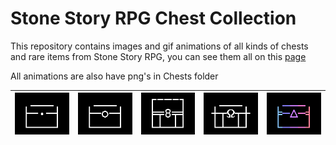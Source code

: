 # Stone Story RPG Chest Collection

This repository contains images and gif animations of all kinds of chests and rare items from Stone Story RPG, you can see them all on this [page](https://catalyst-42.github.io/chest-collection/index_eng.html)

All animations are also have png's in Chests folder

| ![small](/Chests/Common/small.png) | ![common](/Chests/Common/common.png) | ![big](/Chests/Common/big.png) | ![omega](/Chests/Common/omega.png) | ![delta](/Chests/Common/delta.gif) |
|-|-|-|-|-|